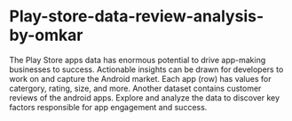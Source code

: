 # Play-store-data-review-analysis-by-omkar

The Play Store apps data has enormous potential to drive app-making businesses to success. Actionable insights can be drawn for developers to work on and capture the Android market.
Each app (row) has values for catergory, rating, size, and more. Another dataset contains customer reviews of the android apps.
Explore and analyze the data to discover key factors responsible for app engagement and success.
